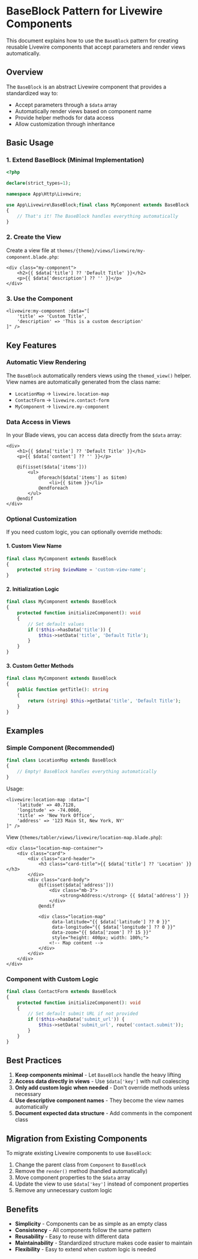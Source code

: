 # BaseBlock Pattern for Livewire Components

This document explains how to use the `BaseBlock` pattern for creating reusable Livewire components that accept parameters and render views automatically.

## Overview

The `BaseBlock` is an abstract Livewire component that provides a standardized way to:
- Accept parameters through a `$data` array
- Automatically render views based on component name
- Provide helper methods for data access
- Allow customization through inheritance

## Basic Usage

### 1. Extend BaseBlock (Minimal Implementation)

```php
<?php

declare(strict_types=1);

namespace App\Http\Livewire;

use App\Livewire\BaseBlock;final class MyComponent extends BaseBlock
{
    // That's it! The BaseBlock handles everything automatically
}
```

### 2. Create the View

Create a view file at `themes/{theme}/views/livewire/my-component.blade.php`:

```blade
<div class="my-component">
    <h2>{{ $data['title'] ?? 'Default Title' }}</h2>
    <p>{{ $data['description'] ?? '' }}</p>
</div>
```

### 3. Use the Component

```blade
<livewire:my-component :data="[
    'title' => 'Custom Title',
    'description' => 'This is a custom description'
]" />
```

## Key Features

### Automatic View Rendering

The `BaseBlock` automatically renders views using the `themed_view()` helper. View names are automatically generated from the class name:

- `LocationMap` → `livewire.location-map`
- `ContactForm` → `livewire.contact-form`
- `MyComponent` → `livewire.my-component`

### Data Access in Views

In your Blade views, you can access data directly from the `$data` array:

```blade
<div>
    <h1>{{ $data['title'] ?? 'Default Title' }}</h1>
    <p>{{ $data['content'] ?? '' }}</p>
    
    @if(isset($data['items']))
        <ul>
            @foreach($data['items'] as $item)
                <li>{{ $item }}</li>
            @endforeach
        </ul>
    @endif
</div>
```

### Optional Customization

If you need custom logic, you can optionally override methods:

#### 1. Custom View Name

```php
final class MyComponent extends BaseBlock
{
    protected string $viewName = 'custom-view-name';
}
```

#### 2. Initialization Logic

```php
final class MyComponent extends BaseBlock
{
    protected function initializeComponent(): void
    {
        // Set default values
        if (!$this->hasData('title')) {
            $this->setData('title', 'Default Title');
        }
    }
}
```

#### 3. Custom Getter Methods

```php
final class MyComponent extends BaseBlock
{
    public function getTitle(): string
    {
        return (string) $this->getData('title', 'Default Title');
    }
}
```

## Examples

### Simple Component (Recommended)

```php
final class LocationMap extends BaseBlock
{
    // Empty! BaseBlock handles everything automatically
}
```

Usage:
```blade
<livewire:location-map :data="[
    'latitude' => 40.7128,
    'longitude' => -74.0060,
    'title' => 'New York Office',
    'address' => '123 Main St, New York, NY'
]" />
```

View (`themes/tabler/views/livewire/location-map.blade.php`):
```blade
<div class="location-map-container">
    <div class="card">
        <div class="card-header">
            <h3 class="card-title">{{ $data['title'] ?? 'Location' }}</h3>
        </div>
        <div class="card-body">
            @if(isset($data['address']))
                <div class="mb-3">
                    <strong>Address:</strong> {{ $data['address'] }}
                </div>
            @endif
            
            <div class="location-map" 
                 data-latitude="{{ $data['latitude'] ?? 0 }}" 
                 data-longitude="{{ $data['longitude'] ?? 0 }}" 
                 data-zoom="{{ $data['zoom'] ?? 15 }}"
                 style="height: 400px; width: 100%;">
                <!-- Map content -->
            </div>
        </div>
    </div>
</div>
```

### Component with Custom Logic

```php
final class ContactForm extends BaseBlock
{
    protected function initializeComponent(): void
    {
        // Set default submit URL if not provided
        if (!$this->hasData('submit_url')) {
            $this->setData('submit_url', route('contact.submit'));
        }
    }
}
```

## Best Practices

1. **Keep components minimal** - Let `BaseBlock` handle the heavy lifting
2. **Access data directly in views** - Use `$data['key']` with null coalescing
3. **Only add custom logic when needed** - Don't override methods unless necessary
4. **Use descriptive component names** - They become the view names automatically
5. **Document expected data structure** - Add comments in the component class

## Migration from Existing Components

To migrate existing Livewire components to use `BaseBlock`:

1. Change the parent class from `Component` to `BaseBlock`
2. Remove the `render()` method (handled automatically)
3. Move component properties to the `$data` array
4. Update the view to use `$data['key']` instead of component properties
5. Remove any unnecessary custom logic

## Benefits

- **Simplicity** - Components can be as simple as an empty class
- **Consistency** - All components follow the same pattern
- **Reusability** - Easy to reuse with different data
- **Maintainability** - Standardized structure makes code easier to maintain
- **Flexibility** - Easy to extend when custom logic is needed 
